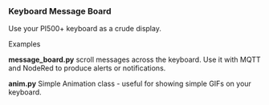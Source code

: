 ### Keyboard Message Board
Use your PI500+ keyboard as a crude display.

Examples

**message_board.py** scroll messages across the keyboard. Use it with MQTT and NodeRed to produce alerts or notifications.

**anim.py** Simple Animation class - useful for showing simple GIFs on your keyboard.






